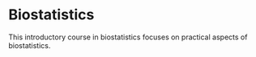 # Biostatistics

This introductory course in biostatistics focuses on practical aspects of biostatistics. 
